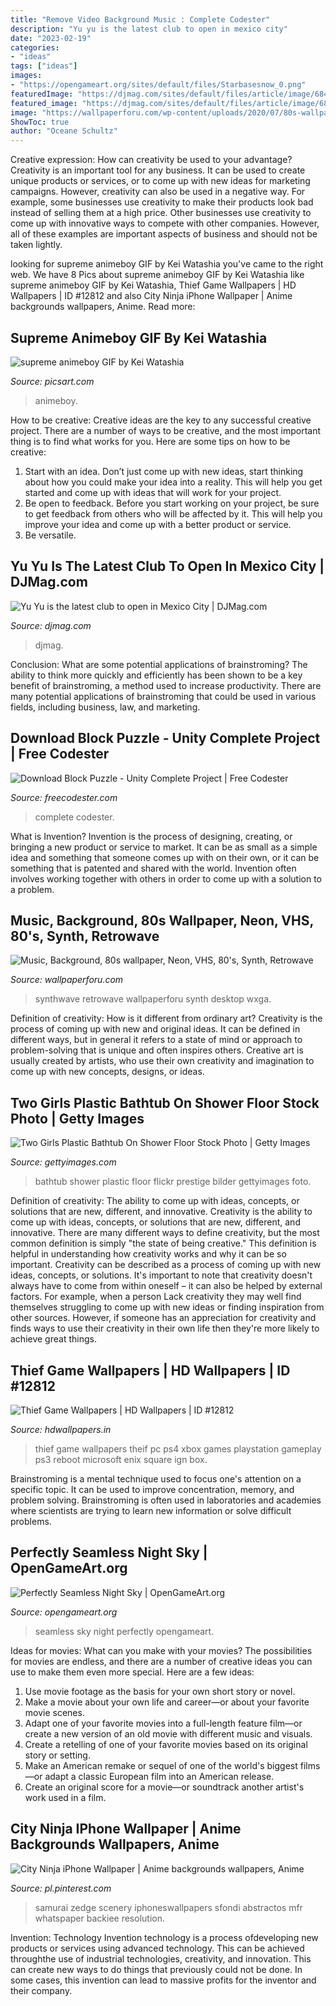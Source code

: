 ```yaml
---
title: "Remove Video Background Music : Complete Codester"
description: "Yu yu is the latest club to open in mexico city"
date: "2023-02-19"
categories:
- "ideas"
tags: ["ideas"]
images:
- "https://opengameart.org/sites/default/files/Starbasesnow_0.png"
featuredImage: "https://djmag.com/sites/default/files/article/image/68440149-mexico-city-wallpapers.jpg"
featured_image: "https://djmag.com/sites/default/files/article/image/68440149-mexico-city-wallpapers.jpg"
image: "https://wallpaperforu.com/wp-content/uploads/2020/07/80s-wallpaper-20071514173431350x2400.jpg"
ShowToc: true
author: "Oceane Schultz"
---
```



Creative expression: How can creativity be used to your advantage?
Creativity is an important tool for any business. It can be used to create unique products or services, or to come up with new ideas for marketing campaigns. However, creativity can also be used in a negative way. For example, some businesses use creativity to make their products look bad instead of selling them at a high price. Other businesses use creativity to come up with innovative ways to compete with other companies. However, all of these examples are important aspects of business and should not be taken lightly.

	

		
looking for supreme animeboy GIF by Kei Watashia you've came to the right web. We have 8 Pics about supreme animeboy GIF by Kei Watashia like supreme animeboy GIF by Kei Watashia, Thief Game Wallpapers | HD Wallpapers | ID #12812 and also City Ninja iPhone Wallpaper | Anime backgrounds wallpapers, Anime. Read more:
		
    
## Supreme Animeboy GIF By Kei Watashia

<img loading=lazy src="https://cdn130.picsart.com/266126990012202.gif?to=min&amp;r=1024" onerror="this.onerror=null;this.src='https://tse1.mm.bing.net/th?id=OIP.wjLzOF3469PW1UF64EXgeAHaJ4&amp;pid=15.1';" alt="supreme animeboy GIF by Kei Watashia">

_Source: picsart.com_

>animeboy. 

	

How to be creative:
Creative ideas are the key to any successful creative project. There are a number of ways to be creative, and the most important thing is to find what works for you. Here are some tips on how to be creative: 
1. Start with an idea. Don’t just come up with new ideas, start thinking about how you could make your idea into a reality. This will help you get started and come up with ideas that will work for your project. 
2. Be open to feedback. Before you start working on your project, be sure to get feedback from others who will be affected by it. This will help you improve your idea and come up with a better product or service. 
3. Be versatile.

    
## Yu Yu Is The Latest Club To Open In Mexico City | DJMag.com

<img loading=lazy src="https://djmag.com/sites/default/files/article/image/68440149-mexico-city-wallpapers.jpg" onerror="this.onerror=null;this.src='https://tse4.mm.bing.net/th?id=OIP.tbclvzn5wbXd0ReXIvVfGgHaEo&amp;pid=15.1';" alt="Yu Yu is the latest club to open in Mexico City | DJMag.com">

_Source: djmag.com_

>djmag. 

	

Conclusion: What are some potential applications of brainstroming?
The ability to think more quickly and efficiently has been shown to be a key benefit of brainstroming, a method used to increase productivity. There are many potential applications of brainstroming that could be used in various fields, including business, law, and marketing.

    
## Download Block Puzzle - Unity Complete Project | Free Codester

<img loading=lazy src="https://freecodester.com/bl-content/uploads/pages/944a561a900380bca0baf378f3850fdd/BlockPuzzle_005.jpg" onerror="this.onerror=null;this.src='https://tse2.mm.bing.net/th?id=OIP.3s9XBOfDAxUTtZZ-4KDFkwHaNK&amp;pid=15.1';" alt="Download Block Puzzle - Unity Complete Project | Free Codester">

_Source: freecodester.com_

>complete codester. 

	

What is Invention?
Invention is the process of designing, creating, or bringing a new product or service to market. It can be as small as a simple idea and something that someone comes up with on their own, or it can be something that is patented and shared with the world. Invention often involves working together with others in order to come up with a solution to a problem.

    
## Music, Background, 80s Wallpaper, Neon, VHS, 80&#039;s, Synth, Retrowave

<img loading=lazy src="https://wallpaperforu.com/wp-content/uploads/2020/07/80s-wallpaper-20071514173431350x2400.jpg" onerror="this.onerror=null;this.src='https://tse1.mm.bing.net/th?id=OIP.X3Kj5cH5EhpbjZcdqn9V2wHaNK&amp;pid=15.1';" alt="Music, Background, 80s wallpaper, Neon, VHS, 80&#039;s, Synth, Retrowave">

_Source: wallpaperforu.com_

>synthwave retrowave wallpaperforu synth desktop wxga. 

	

Definition of creativity: How is it different from ordinary art?
Creativity is the process of coming up with new and original ideas. It can be defined in different ways, but in general it refers to a state of mind or approach to problem-solving that is unique and often inspires others. Creative art is usually created by artists, who use their own creativity and imagination to come up with new concepts, designs, or ideas.

    
## Two Girls Plastic Bathtub On Shower Floor Stock Photo | Getty Images

<img loading=lazy src="https://media.gettyimages.com/photos/two-girls-plastic-bathtub-on-shower-floor-picture-id120635806?s=170667a" onerror="this.onerror=null;this.src='https://tse3.mm.bing.net/th?id=OIP.AZ4BIaq8aeltEA6W5aGL9gAAAA&amp;pid=15.1';" alt="Two Girls Plastic Bathtub On Shower Floor Stock Photo | Getty Images">

_Source: gettyimages.com_

>bathtub shower plastic floor flickr prestige bilder gettyimages foto. 

	

Definition of creativity: The ability to come up with ideas, concepts, or solutions that are new, different, and innovative.
Creativity is the ability to come up with ideas, concepts, or solutions that are new, different, and innovative. There are many different ways to define creativity, but the most common definition is simply "the state of being creative." This definition is helpful in understanding how creativity works and why it can be so important.
Creativity can be described as a process of coming up with new ideas, concepts, or solutions. It's important to note that creativity doesn't always have to come from within oneself – it can also be helped by external factors. For example, when a person Lack creativity they may well find themselves struggling to come up with new ideas or finding inspiration from other sources. However, if someone has an appreciation for creativity and finds ways to use their creativity in their own life then they're more likely to achieve great things.

    
## Thief Game Wallpapers | HD Wallpapers | ID #12812

<img loading=lazy src="http://www.hdwallpapers.in/download/thief_game-1920x1080.jpg" onerror="this.onerror=null;this.src='https://tse3.mm.bing.net/th?id=OIP.Po4zdxdtAHPJaLPs4NE5ygHaEK&amp;pid=15.1';" alt="Thief Game Wallpapers | HD Wallpapers | ID #12812">

_Source: hdwallpapers.in_

>thief game wallpapers theif pc ps4 xbox games playstation gameplay ps3 reboot microsoft enix square ign box. 

	

Brainstroming is a mental technique used to focus one's attention on a specific topic. It can be used to improve concentration, memory, and problem solving. Brainstroming is often used in laboratories and academies where scientists are trying to learn new information or solve difficult problems.

    
## Perfectly Seamless Night Sky | OpenGameArt.org

<img loading=lazy src="https://opengameart.org/sites/default/files/Starbasesnow_0.png" onerror="this.onerror=null;this.src='https://tse3.mm.bing.net/th?id=OIP.gfI4XARSI-W0I39qVPmwugHaDt&amp;pid=15.1';" alt="Perfectly Seamless Night Sky | OpenGameArt.org">

_Source: opengameart.org_

>seamless sky night perfectly opengameart. 

	

Ideas for movies: What can you make with your movies?
The possibilities for movies are endless, and there are a number of creative ideas you can use to make them even more special. Here are a few ideas:
1. Use movie footage as the basis for your own short story or novel.
2. Make a movie about your own life and career—or about your favorite movie scenes.
3. Adapt one of your favorite movies into a full-length feature film—or create a new version of an old movie with different music and visuals.
4. Create a retelling of one of your favorite movies based on its original story or setting.
5. Make an American remake or sequel of one of the world's biggest films—or adapt a classic European film into an American release.
6. Create an original score for a movie—or soundtrack another artist's work used in a film.
    
## City Ninja IPhone Wallpaper | Anime Backgrounds Wallpapers, Anime

<img loading=lazy src="https://i.pinimg.com/736x/04/b2/ae/04b2ae56cb6a0fead1c8539a888fd9e5.jpg" onerror="this.onerror=null;this.src='https://tse2.mm.bing.net/th?id=OIP.YlLtj0B86ja6aVOgCwB3_gHaNK&amp;pid=15.1';" alt="City Ninja iPhone Wallpaper | Anime backgrounds wallpapers, Anime">

_Source: pl.pinterest.com_

>samurai zedge scenery iphoneswallpapers sfondi abstractos mfr whatspaper backiee resolution. 

	

Invention: Technology
Invention technology is a process ofdeveloping new products or services using advanced technology. This can be achieved throughthe use of industrial technologies, creativity, and innovation. This can create new ways to do things that previously could not be done. In some cases, this invention can lead to massive profits for the inventor and their company.

